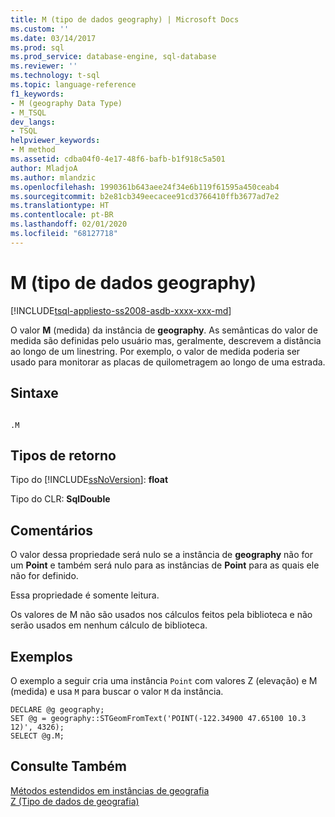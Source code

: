 ```yaml
---
title: M (tipo de dados geography) | Microsoft Docs
ms.custom: ''
ms.date: 03/14/2017
ms.prod: sql
ms.prod_service: database-engine, sql-database
ms.reviewer: ''
ms.technology: t-sql
ms.topic: language-reference
f1_keywords:
- M (geography Data Type)
- M_TSQL
dev_langs:
- TSQL
helpviewer_keywords:
- M method
ms.assetid: cdba04f0-4e17-48f6-bafb-b1f918c5a501
author: MladjoA
ms.author: mlandzic
ms.openlocfilehash: 1990361b643aee24f34e6b119f61595a450ceab4
ms.sourcegitcommit: b2e81cb349eecacee91cd3766410ffb3677ad7e2
ms.translationtype: HT
ms.contentlocale: pt-BR
ms.lasthandoff: 02/01/2020
ms.locfileid: "68127718"
---
```

# <a name="m-geography-data-type"></a>M (tipo de dados geography)
[!INCLUDE[tsql-appliesto-ss2008-asdb-xxxx-xxx-md](../../includes/tsql-appliesto-ss2008-asdb-xxxx-xxx-md.md)]

  O valor **M** (medida) da instância de **geography**. As semânticas do valor de medida são definidas pelo usuário mas, geralmente, descrevem a distância ao longo de um linestring. Por exemplo, o valor de medida poderia ser usado para monitorar as placas de quilometragem ao longo de uma estrada.  
  
## <a name="syntax"></a>Sintaxe  
  
```  
  
.M  
```  
  
## <a name="return-types"></a>Tipos de retorno  
 Tipo do [!INCLUDE[ssNoVersion](../../includes/ssnoversion-md.md)]: **float**  
  
 Tipo do CLR: **SqlDouble**  
  
## <a name="remarks"></a>Comentários  
 O valor dessa propriedade será nulo se a instância de **geography** não for um **Point** e também será nulo para as instâncias de **Point** para as quais ele não for definido.  
  
 Essa propriedade é somente leitura.  
  
 Os valores de M não são usados nos cálculos feitos pela biblioteca e não serão usados em nenhum cálculo de biblioteca.  
  
## <a name="examples"></a>Exemplos  
 O exemplo a seguir cria uma instância `Point` com valores Z (elevação) e M (medida) e usa `M` para buscar o valor `M` da instância.  
  
```  
DECLARE @g geography;  
SET @g = geography::STGeomFromText('POINT(-122.34900 47.65100 10.3 12)', 4326);  
SELECT @g.M;  
```  
  
## <a name="see-also"></a>Consulte Também  
 [Métodos estendidos em instâncias de geografia](../../t-sql/spatial-geography/extended-methods-on-geography-instances.md)   
 [Z &#40;Tipo de dados de geografia&#41;](../../t-sql/spatial-geography/z-geography-data-type.md)  
  
  
